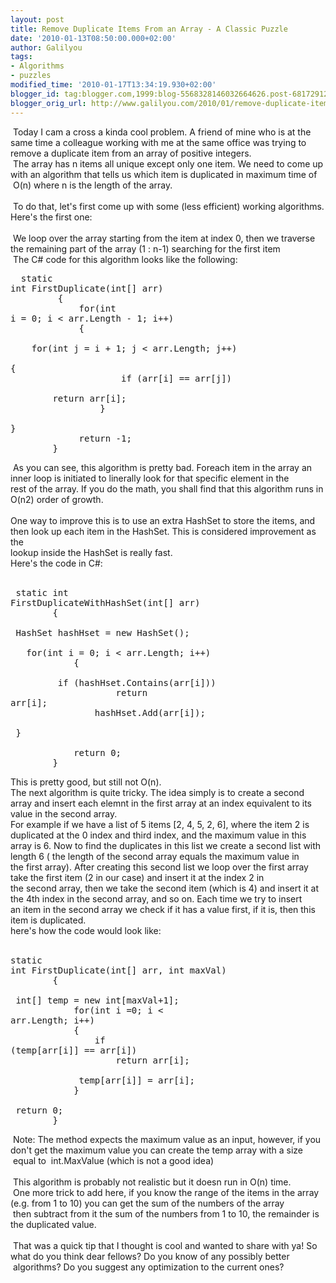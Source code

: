 ```yaml
---
layout: post
title: Remove Duplicate Items From an Array - A Classic Puzzle
date: '2010-01-13T08:50:00.000+02:00'
author: Galilyou
tags:
- Algorithms
- puzzles
modified_time: '2010-01-17T13:34:19.930+02:00'
blogger_id: tag:blogger.com,1999:blog-5568328146032664626.post-6817291243805076028
blogger_orig_url: http://www.galilyou.com/2010/01/remove-duplicate-items-from-array.html
---
```


&nbsp;Today I cam a cross a kinda cool problem. A friend of mine who is at the same time a colleague working with me at the same office was trying to remove a duplicate item from an array of positive integers.<br />&nbsp;The array has n items all unique except only one item. We need to come up with an algorithm that tells us which item is duplicated in maximum time of<br />&nbsp;O(n) where n is the length of the array.<br /><br />&nbsp;To do that, let's first come up with some (less efficient) working algorithms. Here's the first one:<br /><br />&nbsp;We loop over the array starting from the item at index 0, then we traverse the remaining part of the array (1 : n-1) searching for the first item<br />&nbsp;The C# code for this algorithm looks like the following:<br /><pre class="csharp" name="code">&nbsp;&nbsp;static int FirstDuplicate(int[] arr)<br />&nbsp;&nbsp; &nbsp; &nbsp; &nbsp; {<br />&nbsp;&nbsp; &nbsp; &nbsp; &nbsp; &nbsp; &nbsp; for(int i = 0; i &lt; arr.Length - 1; i++)<br />&nbsp;&nbsp; &nbsp; &nbsp; &nbsp; &nbsp; &nbsp; {<br />&nbsp;&nbsp; &nbsp; &nbsp; &nbsp; &nbsp; &nbsp; &nbsp; &nbsp; for(int j = i + 1; j &lt; arr.Length; j++)<br />&nbsp;&nbsp; &nbsp; &nbsp; &nbsp; &nbsp; &nbsp; &nbsp; &nbsp; {<br />&nbsp;&nbsp; &nbsp; &nbsp; &nbsp; &nbsp; &nbsp; &nbsp; &nbsp; &nbsp; &nbsp; if (arr[i] == arr[j])<br />&nbsp;&nbsp; &nbsp; &nbsp; &nbsp; &nbsp; &nbsp; &nbsp; &nbsp; &nbsp; &nbsp; &nbsp; &nbsp; return arr[i];<br />&nbsp;&nbsp; &nbsp; &nbsp; &nbsp; &nbsp; &nbsp; &nbsp; &nbsp; }<br />&nbsp;&nbsp; &nbsp; &nbsp; &nbsp; &nbsp; &nbsp; }<br />&nbsp;&nbsp; &nbsp; &nbsp; &nbsp; &nbsp; &nbsp; return -1;<br />&nbsp;&nbsp; &nbsp; &nbsp; &nbsp;}<br /></pre>&nbsp;As you can see, this algorithm is pretty bad. Foreach item in the array an inner loop is initiated to linerally look for that specific element in the<br />rest of the array. If you do the math, you shall find that this algorithm runs in O(n2) order of growth.<br /><br />One way to improve this is to use an extra HashSet to store the items, and then look up each item in the HashSet. This is considered improvement as the<br />lookup inside the HashSet is really fast.<br />Here's the code in C#:<br /><br /><pre class="csharp" name="code">&nbsp;static int FirstDuplicateWithHashSet(int[] arr)<br />&nbsp;&nbsp; &nbsp; &nbsp; &nbsp;{<br />&nbsp;&nbsp; &nbsp; &nbsp; &nbsp; &nbsp; &nbsp;HashSet<int> hashHset = new HashSet<int>();&nbsp;</int></int><br />&nbsp;&nbsp; &nbsp; &nbsp; &nbsp; &nbsp; &nbsp;for(int i = 0; i &lt; arr.Length; i++)<br />&nbsp;&nbsp; &nbsp; &nbsp; &nbsp; &nbsp; &nbsp;{<br />&nbsp;&nbsp; &nbsp; &nbsp; &nbsp; &nbsp; &nbsp; &nbsp; &nbsp;if (hashHset.Contains(arr[i]))<br />&nbsp;&nbsp; &nbsp; &nbsp; &nbsp; &nbsp; &nbsp; &nbsp; &nbsp; &nbsp; &nbsp;return arr[i];<br />&nbsp;&nbsp; &nbsp; &nbsp; &nbsp; &nbsp; &nbsp; &nbsp; &nbsp;hashHset.Add(arr[i]);<br />&nbsp;&nbsp; &nbsp; &nbsp; &nbsp; &nbsp; &nbsp;}<br /><br />&nbsp;&nbsp; &nbsp; &nbsp; &nbsp; &nbsp; &nbsp;return 0;<br />&nbsp;&nbsp; &nbsp; &nbsp; &nbsp;}<br /></pre>This is pretty good, but still not O(n).<br />The next algorithm is quite tricky. The idea simply is to create a second array and insert each elemnt in the first array at an index equivalent to its<br />value in the second array.<br />For example if we have a list of 5 items [2, 4, 5, 2, 6], where the item 2 is duplicated at the 0 index and third index, and the maximum value in this<br />array is 6. Now to find the duplicates in this list we create a second list with length 6 ( the length of the second array equals the maximum value in<br />the first array). After creating this second list we loop over the first array take the first item (2 in our case) and insert it at the index 2 in<br />the second array, then we take the second item (which is 4) and insert it at the 4th index in the second array, and so on. Each time we try to insert<br />an item in the second array we check if it has a value first, if it is, then this item is duplicated.<br />here's how the code would look like:<br /><br /><pre class="csharp" name="code">static int FirstDuplicate(int[] arr, int maxVal)<br />&nbsp;&nbsp; &nbsp; &nbsp; &nbsp;{<br />&nbsp;&nbsp; &nbsp; &nbsp; &nbsp; &nbsp; &nbsp;int[] temp = new int[maxVal+1];<br />&nbsp;&nbsp; &nbsp; &nbsp; &nbsp; &nbsp; &nbsp;for(int i =0; i &lt; arr.Length; i++)<br />&nbsp;&nbsp; &nbsp; &nbsp; &nbsp; &nbsp; &nbsp;{<br />&nbsp;&nbsp; &nbsp; &nbsp; &nbsp; &nbsp; &nbsp; &nbsp; &nbsp;if (temp[arr[i]] == arr[i])<br />&nbsp;&nbsp; &nbsp; &nbsp; &nbsp; &nbsp; &nbsp; &nbsp; &nbsp; &nbsp; &nbsp;return arr[i];<br />&nbsp;&nbsp; &nbsp; &nbsp; &nbsp; &nbsp; &nbsp; &nbsp; &nbsp;temp[arr[i]] = arr[i];<br />&nbsp;&nbsp; &nbsp; &nbsp; &nbsp; &nbsp; &nbsp;}<br />&nbsp;&nbsp; &nbsp; &nbsp; &nbsp; &nbsp; &nbsp;return 0;<br />&nbsp;&nbsp; &nbsp; &nbsp; &nbsp;}<br /></pre>&nbsp;Note: The method expects the maximum value as an input, however, if you don't get the maximum value you can create the temp array with a size<br />&nbsp;equal to &nbsp;int.MaxValue (which is not a good idea)<br /><br />&nbsp;This algorithm is probably not realistic but it doesn run in O(n) time.<br />&nbsp;One more trick to add here, if you know the range of the items in the array (e.g. from 1 to 10) you can get the sum of the numbers of the array<br />&nbsp;then subtract from it the sum of the numbers from 1 to 10, the remainder is the duplicated value.<br /><br />&nbsp;That was a quick tip that I thought is cool and wanted to share with ya! So what do you think dear fellows? Do you know of any possibly better<br />&nbsp;algorithms? Do you suggest any optimization to the current ones?